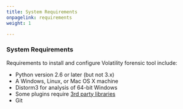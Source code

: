 ```yaml
---
title: System Requirements
onpagelink: requirements
weight: 1

---
```


### **System Requirements**

Requirements to install and configure Volatility forensic tool include:

*   Python version 2.6 or later (but not 3.x)
*   A Windows, Linux, or Mac OS X machine
*   Distorm3 for analysis of 64-bit Windows
*   Some plugins require [3rd party libraries](https://github.com/volatilityfoundation/volatility/wiki/FAQ#what-are-the-dependencies-for-running-volatility)
*   Git